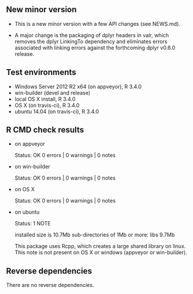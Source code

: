 ## New minor version

* This is a new minor version with a few API changes (see NEWS.md).

* A major change is the packaging of dplyr headers in valr, which removes the
  dplyr LinkingTo dependency and eliminates errors associated with linking
  errors against the forthcoming dplyr v0.6.0 release.

## Test environments

* Windows Server 2012 R2 x64 (on appveyor), R 3.4.0
* win-builder (devel and release)
* local OS X install, R 3.4.0
* OS X (on travis-ci), R 3.4.0
* ubuntu 14.04 (on travis-ci), R 3.4.0

## R CMD check results

* on appveyor

  Status: OK
  0 errors | 0 warnings | 0 notes
 
* on win-builder

  Status: OK
  0 errors | 0 warnings | 0 notes
  
* on OS X 

  Status: OK
  0 errors | 0 warnings | 0 notes
  
* on ubuntu

  Status: 1 NOTE
  
  installed size is 10.7Mb
  sub-directories of 1Mb or more:
    libs   9.7Mb

  This package uses Rcpp, which creates a large shared library on linux.
  This note is not present on OS X or windows (appveyor or win-builder).
  
## Reverse dependencies

There are no reverse dependencies.
